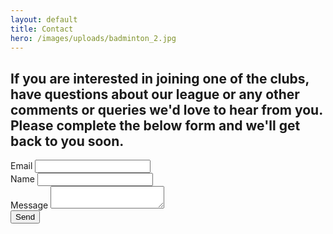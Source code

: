 ```yaml
---
layout: default
title: Contact
hero: /images/uploads/badminton_2.jpg
---
```

## If you are interested in joining one of the clubs, have questions about our league or any other comments or queries we'd love to hear from you. Please complete the below form and we'll get back to you soon.

<form name="contact" method="POST" netlify>
  <div class="form-input">
    <label for="email">Email</label>
    <input type="email" id="email" name="email" autocomplete="email" onkeyup="this.setAttribute('value', this.value);" required />
  </div>
  <div class="form-input">
    <label for="name">Name</label>
    <input type="text" id="name" name="name" autocomplete="name" onkeyup="this.setAttribute('value', this.value);" required />
  </div>
  <div class="form-input">
    <label for="message">Message</label>
    <textarea type="text" id="message" name="message" onkeyup="this.setAttribute('value', this.value);" required></textarea>
  </div>
  <div data-netlify-recaptcha></div>
  <button type=”submit”>Send</button>
</form>
